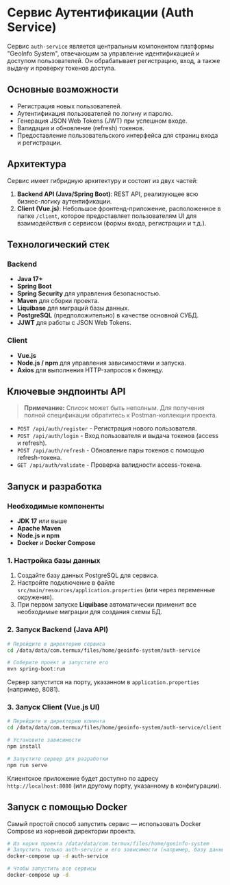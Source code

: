 # Сервис Аутентификации (Auth Service)

Сервис `auth-service` является центральным компонентом платформы "GeoInfo System", отвечающим за управление идентификацией и доступом пользователей. Он обрабатывает регистрацию, вход, а также выдачу и проверку токенов доступа.

## Основные возможности

-   Регистрация новых пользователей.
-   Аутентификация пользователей по логину и паролю.
-   Генерация JSON Web Tokens (JWT) при успешном входе.
-   Валидация и обновление (refresh) токенов.
-   Предоставление пользовательского интерфейса для страниц входа и регистрации.

## Архитектура

Сервис имеет гибридную архитектуру и состоит из двух частей:

1.  **Backend API (Java/Spring Boot)**: REST API, реализующее всю бизнес-логику аутентификации.
2.  **Client (Vue.js)**: Небольшое фронтенд-приложение, расположенное в папке `/client`, которое предоставляет пользователям UI для взаимодействия с сервисом (формы входа, регистрации и т.д.).

## Технологический стек

### Backend
-   **Java 17+**
-   **Spring Boot**
-   **Spring Security** для управления безопасностью.
-   **Maven** для сборки проекта.
-   **Liquibase** для миграций базы данных.
-   **PostgreSQL** (предположительно) в качестве основной СУБД.
-   **JJWT** для работы с JSON Web Tokens.

### Client
-   **Vue.js**
-   **Node.js / npm** для управления зависимостями и запуска.
-   **Axios** для выполнения HTTP-запросов к бэкенду.

## Ключевые эндпоинты API

> **Примечание:** Список может быть неполным. Для получения полной спецификации обратитесь к Postman-коллекции проекта.

-   `POST /api/auth/register` - Регистрация нового пользователя.
-   `POST /api/auth/login` - Вход пользователя и выдача токенов (access и refresh).
-   `POST /api/auth/refresh` - Обновление пары токенов с помощью refresh-токена.
-   `GET /api/auth/validate` - Проверка валидности access-токена.

## Запуск и разработка

### Необходимые компоненты
-   **JDK 17** или выше
-   **Apache Maven**
-   **Node.js и npm**
-   **Docker** и **Docker Compose**

### 1. Настройка базы данных
1.  Создайте базу данных PostgreSQL для сервиса.
2.  Настройте подключение в файле `src/main/resources/application.properties` (или через переменные окружения).
3.  При первом запуске **Liquibase** автоматически применит все необходимые миграции для создания схемы БД.

### 2. Запуск Backend (Java API)

```bash
# Перейдите в директорию сервиса
cd /data/data/com.termux/files/home/geoinfo-system/auth-service

# Соберите проект и запустите его
mvn spring-boot:run
```
Сервер запустится на порту, указанном в `application.properties` (например, 8081).

### 3. Запуск Client (Vue.js UI)

```bash
# Перейдите в директорию клиента
cd /data/data/com.termux/files/home/geoinfo-system/auth-service/client

# Установите зависимости
npm install

# Запустите сервер для разработки
npm run serve
```
Клиентское приложение будет доступно по адресу `http://localhost:8080` (или другому порту, указанному в конфигурации).

## Запуск с помощью Docker

Самый простой способ запустить сервис — использовать Docker Compose из корневой директории проекта.

```bash
# Из корня проекта /data/data/com.termux/files/home/geoinfo-system
# Запустить только auth-service и его зависимости (например, базу данных)
docker-compose up -d auth-service

# Чтобы запустить все сервисы
docker-compose up -d
```